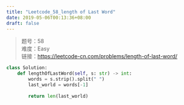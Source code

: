 ```yaml
---
title: "Leetcode_58_length of Last Word"
date: 2019-05-06T00:13:36+08:00
draft: false
---
```


> 题号：58 <br>
> 难度：Easy <br>
> 链接：https://leetcode-cn.com/problems/length-of-last-word/


```python
class Solution:
    def lengthOfLastWord(self, s: str) -> int:
        words = s.strip().split(" ")
        last_world = words[-1]
        
        return len(last_world)
```